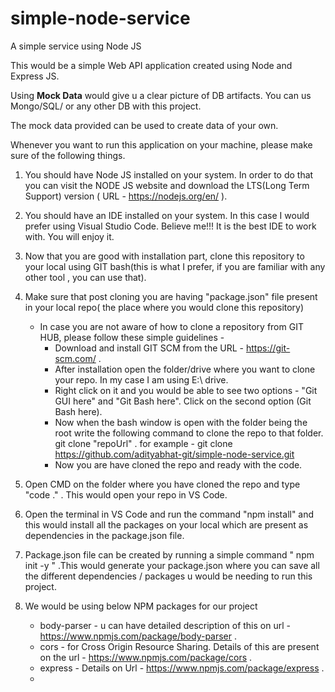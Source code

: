 # simple-node-service
A simple service using Node JS

This would be a simple Web API application created using Node and Express JS.


Using **Mock Data** would give u a clear picture of DB artifacts. You can us Mongo/SQL/ or any other DB with this project.

The mock data provided can be used to create data of your own.

Whenever you want to run this application on your machine, please make sure of the following things.
1) You should have Node JS installed on your system. In order to do that you can visit the NODE JS website and download the LTS(Long Term Support) version ( URL - https://nodejs.org/en/ ).

2) You should have an IDE installed on your system. In this case I would prefer using Visual Studio Code.
Believe me!!! It is the best IDE to work with. You will enjoy it.

3) Now that you are good with installation part, clone this repository to your local using GIT bash(this is what I prefer, if you are familiar with any other tool , you can use that).

4) Make sure that post cloning you are having "package.json" file present in your local repo( the place where you would clone this repository)
    * In case you are not aware of how to clone a repository from GIT HUB, please follow these simple guidelines - 
        - Download and install GIT SCM from the URL - https://git-scm.com/ .
        - After installation open the folder/drive where you want to clone your repo. In my case I am using E:\ drive.
        - Right click on it and you would be able to see two options - "Git GUI here" and "Git Bash here". Click on the second option (Git Bash here).
        - Now when the bash window is open with the folder being the root write the following command to clone the repo to that folder.
            git clone "repoUrl" . for example - git clone https://github.com/adityabhat-git/simple-node-service.git 
        - Now you are have cloned the repo and ready with the code.

5) Open CMD on the folder where you have cloned the repo and type "code ." . This would open your repo in VS Code.

6) Open the terminal in VS Code and run the command "npm install" and this would install all the packages on your local which are present as dependencies in the package.json file.

7) Package.json file can be created by running a simple command " npm init -y " .This would generate your package.json where you can save all the different dependencies / packages u would be needing to run this project. 

8) We would be using below NPM packages for our project 
    - body-parser - u can have detailed description of this on url - https://www.npmjs.com/package/body-parser .
    - cors - for Cross Origin Resource Sharing. Details of this are present on the url - https://www.npmjs.com/package/cors .
    - express - Details on Url - https://www.npmjs.com/package/express .
    -
